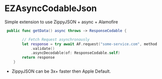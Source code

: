 # EZAsyncCodableJson

Simple extension to use ZippyJSON + async + Alamofire

```swift
 public func getData() async throws -> ResponseCodable {

        // Fetch Request asynchronously
        let response = try await AF.request("some-service.com", method: .get, parameters: [:], headers: .default)
            .validate()
            .asyncDecodable(of: ResponseCodable.self)
        return response
    }

```

- ZippyJSON can be 3x+ faster then Apple Default.
  
